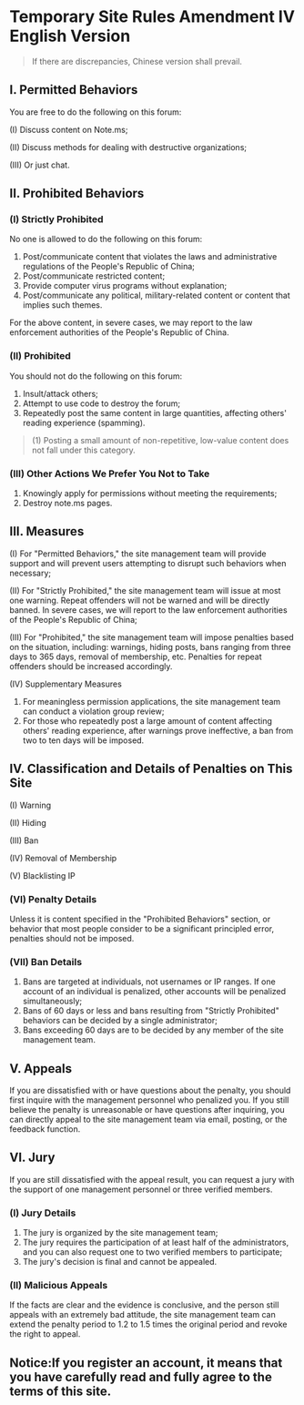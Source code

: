 # Temporary Site Rules Amendment IV English Version
> If there are discrepancies, Chinese version shall prevail.

## I. Permitted Behaviors
You are free to do the following on this forum:

 (I) Discuss content on Note.ms;
 
 (II) Discuss methods for dealing with destructive organizations;
 
 (III) Or just chat.

## II. Prohibited Behaviors

### (I) Strictly Prohibited
No one is allowed to do the following on this forum:
 1. Post/communicate content that violates the laws and administrative regulations of the People's Republic of China;
 2. Post/communicate restricted content;
 3. Provide computer virus programs without explanation;
 4. Post/communicate any political, military-related content or content that implies such themes.

For the above content, in severe cases, we may report to the law enforcement authorities of the People's Republic of China.

### (II) Prohibited
You should not do the following on this forum:
 1. Insult/attack others;
 2. Attempt to use code to destroy the forum;
 3. Repeatedly post the same content in large quantities, affecting others' reading experience (spamming).
 > (1) Posting a small amount of non-repetitive, low-value content does not fall under this category.

### (III) Other Actions We Prefer You Not to Take
 1. Knowingly apply for permissions without meeting the requirements;
 2. Destroy note.ms pages.

## III. Measures

(I) For "Permitted Behaviors," the site management team will provide support and will prevent users attempting to disrupt such behaviors when necessary;

(II) For "Strictly Prohibited," the site management team will issue at most one warning. Repeat offenders will not be warned and will be directly banned. In severe cases, we will report to the law enforcement authorities of the People's Republic of China;

(III) For "Prohibited," the site management team will impose penalties based on the situation, including: warnings, hiding posts, bans ranging from three days to 365 days, removal of membership, etc. Penalties for repeat offenders should be increased accordingly.

(IV) Supplementary Measures
1. For meaningless permission applications, the site management team can conduct a violation group review;
2. For those who repeatedly post a large amount of content affecting others' reading experience, after warnings prove ineffective, a ban from two to ten days will be imposed.

## IV. Classification and Details of Penalties on This Site

(I) Warning

(II) Hiding

(III) Ban

(IV) Removal of Membership

(V) Blacklisting IP


### (VI) Penalty Details
Unless it is content specified in the "Prohibited Behaviors" section, or behavior that most people consider to be a significant principled error, penalties should not be imposed.

### (VII) Ban Details
1. Bans are targeted at individuals, not usernames or IP ranges. If one account of an individual is penalized, other accounts will be penalized simultaneously;
2. Bans of 60 days or less and bans resulting from "Strictly Prohibited" behaviors can be decided by a single administrator;
3. Bans exceeding 60 days are to be decided by any member of the site management team.

## V. Appeals
If you are dissatisfied with or have questions about the penalty, you should first inquire with the management personnel who penalized you. If you still believe the penalty is unreasonable or have questions after inquiring, you can directly appeal to the site management team via email, posting, or the feedback function.

## VI. Jury
If you are still dissatisfied with the appeal result, you can request a jury with the support of one management personnel or three verified members.

### (I) Jury Details
1. The jury is organized by the site management team;
2. The jury requires the participation of at least half of the administrators, and you can also request one to two verified members to participate;
3. The jury's decision is final and cannot be appealed.


### (II) Malicious Appeals
If the facts are clear and the evidence is conclusive, and the person still appeals with an extremely bad attitude, the site management team can extend the penalty period to 1.2 to 1.5 times the original period and revoke the right to appeal.

## Notice:If you register an account, it means that you have carefully read and fully agree to the terms of this site.
